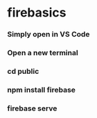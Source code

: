 ﻿# firebasics

### Simply open in VS Code
### Open a new terminal
### cd public
### npm install firebase
### firebase serve
